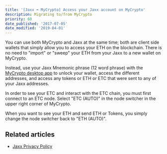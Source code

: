 ```yaml
---
title: '[Jaxx ➡ MyCrypto] Access your Jaxx account on MyCrypto'
description: Migrating to/from MyCrypto
priority: 60
date_published: '2017-07-05'
date_modified: '2019-04-01'
---
```


You can use both MyCrypto and Jaxx at the same time; both are client side wallets that simply allow you to access your ETH on the blockchain. There is no need to "import" or "sweep" your ETH from your Jaxx to a new wallet on MyCrypto.

Instead, use your Jaxx Mnemonic phrase (12 word phrase) with the [MyCrypto desktop app](https://download.mycrypto.com/) to unlock your wallet, access the different addresses, and access any tokens or ETH or ETC that were sent to any of your Jaxx addresses.

In order to see your ETC and interact with the ETC chain, you must first connect to an ETC node. Select "ETC (AUTO)" in the node switcher in the upper right corner of MyCrypto.

When you want to see your ETH and send ETH or Tokens, you simply change the node switcher back to "ETH (AUTO)".

## Related articles

* [Jaxx Privacy Policy](https://jaxx.io/legal.html#privacyPolicy)
